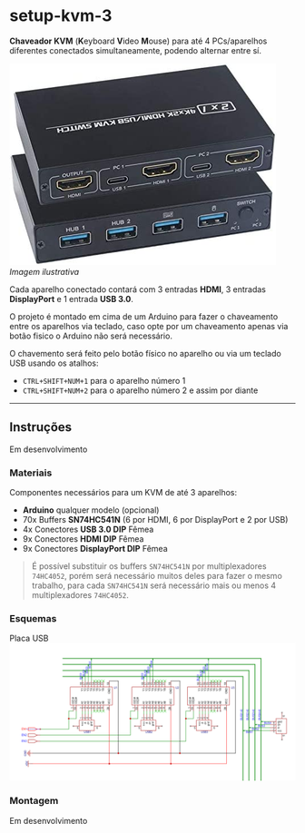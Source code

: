 # setup-kvm-3

**Chaveador KVM** (**K**eyboard **V**ideo **M**ouse) para até 4 PCs/aparelhos diferentes conectados simultaneamente, podendo alternar entre sí.

![KVM Switch Example!](/images/kvm-switch-example.jpg)
*Imagem ilustrativa*

Cada aparelho conectado contará com 3 entradas **HDMI**, 3 entradas **DisplayPort** e 1 entrada **USB 3.0**.

O projeto é montado em cima de um Arduino para fazer o chaveamento entre os aparelhos via teclado, caso opte por um chaveamento apenas via botão fisico o Arduino não será necessário.

O chavemento será feito pelo botão físico no aparelho ou via um teclado USB usando os atalhos:

  * `CTRL+SHIFT+NUM+1` para o aparelho número 1
  * `CTRL+SHIFT+NUM+2` para o aparelho número 2 e assim por diante

-------

## Instruções

Em desenvolvimento

### Materiais

Componentes necessários para um KVM de até 3 aparelhos:

* **Arduino** qualquer modelo (opcional)
* 70x Buffers **SN74HC541N** (6 por HDMI, 6 por DisplayPort e 2 por USB)
* 4x Conectores **USB 3.0 DIP** Fêmea
* 9x Conectores **HDMI DIP** Fêmea
* 9x Conectores **DisplayPort DIP** Fêmea

> É possível substituir os buffers `SN74HC541N` por multiplexadores `74HC4052`, porém será necessário muitos deles para fazer o mesmo trabalho, para cada `SN74HC541N` será necessário mais ou menos 4 multiplexadores `74HC4052`.


### Esquemas

Placa USB
![Placa USB!](/images/PCB-1.PNG)

### Montagem

Em desenvolvimento

